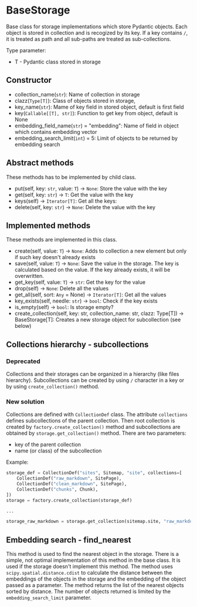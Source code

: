 # BaseStorage

Base class for storage implementations which store Pydantic objects.
Each object is stored in collection and is recogized by its key.
If a key contains `/`, it is treated as path and all sub-paths are
treated as sub-collections.

Type parameter:

* T - Pydantic class stored in storage

## Constructor

* collection_name(`str`): Name of collection in storage
* clazz(`Type[T]`): Class of objects stored in storage,
* key_name(`str`): Mame of key field in stored object, default is first field
* key(`Callable[[T], str]`): Function to get key from object, default is None
* embedding_field_name(`str`) = "embedding": Name of field in object which contains embedding vector
* embedding_search_limit(`int`) = 5: Limit of objects to be returned by embedding search

## Abstract methods

These methods has to be implemented by child class.

* put(self, key: `str`, value: `T`) -> `None`: Store the value with the key
* get(self, key: `str`) -> `T`: Get the value with the key
* keys(self) -> `Iterator[T]`: Get all the keys:
* delete(self, key: `str`) -> `None`: Delete the value with the key

## Implemented methods

These methods are implemented in this class.

* create(self, value: `T`) -> `None`: Adds to collection a new element but only if such key doesn't already exists
* save(self, value: `T`) -> `None`: Save the value in the storage. The key is calculated based on the value. If the key already exists, it will be overwritten.
* get_key(self, value: `T`) -> `str`: Get the key for the value
* drop(self) -> `None`: Delete all the values
* get_all(self, sort: `Any` = None) -> `Iterator[T]`: Get all the values
* key_exists(self, needle: `str`) -> `bool`: Check if the key exists
* is_empty(self) -> `bool`: Is storage empty?
* create_collection(self, key: str, collection_name: str, clazz: Type[T]) -> BaseStorage[T]: Creates a new storage object for subcollection (see below)

## Collections hierarchy - subcollections

### Deprecated

Collections and their storages can be organized in a hierarchy (like files hierarchy).
Subcollections can be created by using `/` character in a key or by using `create_collection()` method.

### New solution

Collections are defined with `CollectionDef` class.
The attribute `collections` defines subcollections of the
parent collection. Then root collection is created by `factory.create_collection()` method
and subcollections are obtained by `storage.get_collection()` method. There are two parameters:

* key of the parent collection
* name (or class) of the subcollection

Example:

```python
storage_def = CollectionDef("sites", Sitemap, "site", collections=[
    CollectionDef("raw_markdown", SitePage),
    CollectionDef("clean_markdown", SitePage),
    CollectionDef("chunks", Chunk),
])
storage = factory.create_collection(storage_def)

... 

storage_raw_markdown = storage.get_collection(sitemap.site, "raw_markdown")
```

## Embedding search - find_nearest

This method is used to find the nearest object in the storage. There is
a simple, not optimal implementation of this method in the base class. It is
used if the storage doesn't implement this method. The method uses
`scipy.spatial.distance.cdist` to calculate the distance between the
embeddings of the objects in the storage and the embedding of the object
passed as a parameter. The method returns the list of the nearest objects
sorted by distance. The number of objects returned is limited by the
`embedding_search_limit` parameter.
